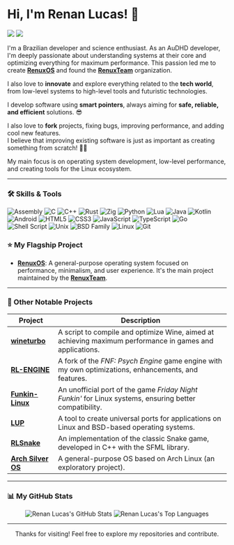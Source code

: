 # Hi, I'm Renan Lucas! 👋

<p align="left">
  <a href="https://github.com/RenuxTeam" target="_blank"><img src="https://img.shields.io/badge/-RenuxTeam-24292e?style=for-the-badge&logo=github&logoColor=white" /></a>
  <a href="mailto:renanlucad@gmail.com" target="_blank"><img src="https://img.shields.io/badge/-Email-D14836?style=for-the-badge&logo=gmail&logoColor=white" /></a>
</p>

I'm a Brazilian developer and science enthusiast. As an AuDHD developer, I'm deeply passionate about understanding systems at their core and optimizing everything for maximum performance. This passion led me to create **[RenuxOS](https://github.com/RenuxTeam/RenuxOS)** and found the **[RenuxTeam](https://github.com/RenuxTeam)** organization.

I also love to **innovate** and explore everything related to the **tech world**, from low-level systems to high-level tools and futuristic technologies.

I develop software using **smart pointers**, always aiming for **safe, reliable, and efficient** solutions. 😎

I also love to **fork** projects, fixing bugs, improving performance, and adding cool new features.  
I believe that improving existing software is just as important as creating something from scratch! 🔧🚀

My main focus is on operating system development, low-level performance, and creating tools for the Linux ecosystem.

---

### 🛠️ Skills & Tools


![Assembly](https://img.shields.io/badge/Assembly-6E4C13?style=for-the-badge&logo=x.org&logoColor=white)
![C](https://img.shields.io/badge/C-A8B9CC?style=for-the-badge&logo=c&logoColor=black)
![C++](https://img.shields.io/badge/C%2B%2B-00599C?style=for-the-badge&logo=c%2B%2B&logoColor=white)
![Rust](https://img.shields.io/badge/Rust-000000?style=for-the-badge&logo=rust&logoColor=white)
![Zig](https://img.shields.io/badge/Zig-F7A41D?style=for-the-badge&logo=zig&logoColor=black)
![Python](https://img.shields.io/badge/Python-3776AB?style=for-the-badge&logo=python&logoColor=white)
![Lua](https://img.shields.io/badge/Lua-2C2D72?style=for-the-badge&logo=lua&logoColor=white)
![Java](https://img.shields.io/badge/Java-007396?style=for-the-badge&logo=openjdk&logoColor=white)
![Kotlin](https://img.shields.io/badge/Kotlin-7F52FF?style=for-the-badge&logo=kotlin&logoColor=white)
![Android](https://img.shields.io/badge/Android-3DDC84?style=for-the-badge&logo=android&logoColor=white)
![HTML5](https://img.shields.io/badge/HTML5-E34F26?style=for-the-badge&logo=html5&logoColor=white)
![CSS3](https://img.shields.io/badge/css3-%231572B6.svg?style=for-the-badge&logo=css&logoColor=white)
![JavaScript](https://img.shields.io/badge/JavaScript-F7DF1E?style=for-the-badge&logo=javascript&logoColor=black)
![TypeScript](https://img.shields.io/badge/TypeScript-3178C6?style=for-the-badge&logo=typescript&logoColor=white)
![Go](https://img.shields.io/badge/Go-00ADD8?style=for-the-badge&logo=go&logoColor=white)
![Shell Script](https://img.shields.io/badge/Shell_Script-121011?style=for-the-badge&logo=gnu-bash&logoColor=white)
![Unix](https://img.shields.io/badge/Unix-3C3C3C?style=for-the-badge&logo=gnubash&logoColor=green)
<img src="https://img.shields.io/badge/BSD-E52727?style=for-the-badge&logo=freebsd&logoColor=white" alt="BSD Family" title="FreeBSD, OpenBSD, NetBSD" />
![Linux](https://img.shields.io/badge/Linux-FCC624?style=for-the-badge&logo=linux&logoColor=black)
![Git](https://img.shields.io/badge/Git-F05032?style=for-the-badge&logo=git&logoColor=white)

### ⭐ My Flagship Project

- **[RenuxOS](https://github.com/RenuxTeam/RenuxOS)**: A general-purpose operating system focused on performance, minimalism, and user experience. It's the main project maintained by the **[RenuxTeam](https://github.com/RenuxTeam)**.

---

### 🚀 Other Notable Projects

| Project | Description |
|---|---|
| **[wineturbo](https://github.com/Renan2010/wineturbo)** | A script to compile and optimize Wine, aimed at achieving maximum performance in games and applications. |
| **[RL-ENGINE](https://github.com/Renan2010/RL-ENGINE)** | A fork of the *FNF: Psych Engine* game engine with my own optimizations, enhancements, and features. |
| **[Funkin-Linux](https://github.com/Renan2010/Funkin-Linux)** | An unofficial port of the game *Friday Night Funkin'* for Linux systems, ensuring better compatibility. |
| **[LUP](https://github.com/Renan2010/LUP)** | A tool to create universal ports for applications on Linux and BSD-based operating systems. |
| **[RLSnake](https://github.com/Renan2010/RLSnake)** | An implementation of the classic Snake game, developed in C++ with the SFML library. |
| **[Arch Silver OS](https://github.com/Renan2010/archsilver)** | A general-purpose OS based on Arch Linux (an exploratory project). |

---

### 📊 My GitHub Stats

<p align="center">
  <img src="https://github-readme-stats.vercel.app/api?username=Renan2010&show_icons=true&hide_title=true&count_private=true&theme=dark" alt="Renan Lucas's GitHub Stats" />
  <img src="https://github-readme-stats.vercel.app/api/top-langs/?username=Renan2010&theme=dark&layout=compact" alt="Renan Lucas's Top Languages" />
</p>

---

<p align="center">
  Thanks for visiting! Feel free to explore my repositories and contribute.
</p>
